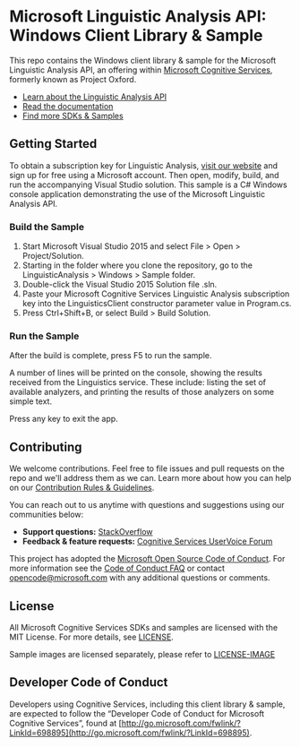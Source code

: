 # Microsoft Linguistic Analysis API: Windows Client Library & Sample
This repo contains the Windows client library & sample for the Microsoft Linguistic Analysis API, an offering within [Microsoft Cognitive Services](https://www.microsoft.com/cognitive-services), formerly known as Project Oxford.

* [Learn about the Linguistic Analysis API](https://www.microsoft.com/cognitive-services/en-us/linguistic-analysis-api)
* [Read the documentation](https://www.microsoft.com/cognitive-services/en-us/linguistic-analysis-api/documentation/overview)
* [Find more SDKs & Samples]()

## Getting Started
To obtain a subscription key for Linguistic Analysis, [visit our website](<https://www.microsoft.com/cognitive-services/en-us/sign-up>) and sign up for free using a Microsoft account.
Then open, modify, build, and run the accompanying Visual Studio solution.
This sample is a C# Windows console application demonstrating the use of the Microsoft Linguistic Analysis API.

### Build the Sample
 1. Start Microsoft Visual Studio 2015 and select File &gt; Open &gt; Project/Solution.
 2. Starting in the folder where you clone the repository, go to the LinguisticAnalysis &gt; Windows &gt; Sample folder.
 3. Double-click the Visual Studio 2015 Solution file .sln.
 4. Paste your Microsoft Cognitive Services Linguistic Analysis subscription key into the LinguisticsClient constructor parameter value in Program.cs.
 5. Press Ctrl+Shift+B, or select Build &gt; Build Solution.

### Run the Sample
After the build is complete, press F5 to run the sample.

A number of lines will be printed on the console, showing the results received from the Linguistics service.
These include: listing the set of available analyzers, and printing the results of those analyzers on some simple text.

Press any key to exit the app.


## Contributing
We welcome contributions. Feel free to file issues and pull requests on the repo and we'll address them as we can. Learn more about how you can help on our [Contribution Rules & Guidelines](</CONTRIBUTING.md>). 

You can reach out to us anytime with questions and suggestions using our communities below:
 - **Support questions:** [StackOverflow](<https://stackoverflow.com/questions/tagged/microsoft-cognitive>)
 - **Feedback & feature requests:** [Cognitive Services UserVoice Forum](<https://cognitive.uservoice.com>)

This project has adopted the [Microsoft Open Source Code of Conduct](https://opensource.microsoft.com/codeofconduct/). For more information see the [Code of Conduct FAQ](https://opensource.microsoft.com/codeofconduct/faq/) or contact [opencode@microsoft.com](mailto:opencode@microsoft.com) with any additional questions or comments.


## License
All Microsoft Cognitive Services SDKs and samples are licensed with the MIT License. For more details, see
[LICENSE](</LICENSE.md>).

Sample images are licensed separately, please refer to [LICENSE-IMAGE](</LICENSE-IMAGE.md>)

## Developer Code of Conduct
Developers using Cognitive Services, including this client library & sample, are expected to follow the “Developer Code of Conduct for Microsoft Cognitive Services”, found at [http://go.microsoft.com/fwlink/?LinkId=698895](http://go.microsoft.com/fwlink/?LinkId=698895).

